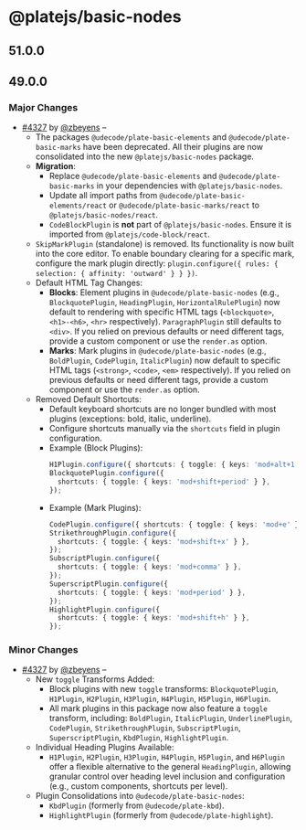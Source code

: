 # @platejs/basic-nodes

## 51.0.0

## 49.0.0

### Major Changes

- [#4327](https://github.com/udecode/plate/pull/4327) by [@zbeyens](https://github.com/zbeyens) –
  - The packages `@udecode/plate-basic-elements` and `@udecode/plate-basic-marks` have been deprecated. All their plugins are now consolidated into the new `@platejs/basic-nodes` package.
  - **Migration**:
    - Replace `@udecode/plate-basic-elements` and `@udecode/plate-basic-marks` in your dependencies with `@platejs/basic-nodes`.
    - Update all import paths from `@udecode/plate-basic-elements/react` or `@udecode/plate-basic-marks/react` to `@platejs/basic-nodes/react`.
    - `CodeBlockPlugin` is **not** part of `@platejs/basic-nodes`. Ensure it is imported from `@platejs/code-block/react`.
  - `SkipMarkPlugin` (standalone) is removed. Its functionality is now built into the core editor. To enable boundary clearing for a specific mark, configure the mark plugin directly: `plugin.configure({ rules: { selection: { affinity: 'outward' } } })`.
  - Default HTML Tag Changes:
    - **Blocks**: Element plugins in `@udecode/plate-basic-nodes` (e.g., `BlockquotePlugin`, `HeadingPlugin`, `HorizontalRulePlugin`) now default to rendering with specific HTML tags (`<blockquote>`, `<h1>-<h6>`, `<hr>` respectively). `ParagraphPlugin` still defaults to `<div>`. If you relied on previous defaults or need different tags, provide a custom component or use the `render.as` option.
    - **Marks**: Mark plugins in `@udecode/plate-basic-nodes` (e.g., `BoldPlugin`, `CodePlugin`, `ItalicPlugin`) now default to specific HTML tags (`<strong>`, `<code>`, `<em>` respectively). If you relied on previous defaults or need different tags, provide a custom component or use the `render.as` option.
  - Removed Default Shortcuts:
    - Default keyboard shortcuts are no longer bundled with most plugins (exceptions: bold, italic, underline).
    - Configure shortcuts manually via the `shortcuts` field in plugin configuration.
    - Example (Block Plugins):
      ```ts
      H1Plugin.configure({ shortcuts: { toggle: { keys: 'mod+alt+1' } } });
      BlockquotePlugin.configure({
        shortcuts: { toggle: { keys: 'mod+shift+period' } },
      });
      ```
    - Example (Mark Plugins):
      ```ts
      CodePlugin.configure({ shortcuts: { toggle: { keys: 'mod+e' } } });
      StrikethroughPlugin.configure({
        shortcuts: { toggle: { keys: 'mod+shift+x' } },
      });
      SubscriptPlugin.configure({
        shortcuts: { toggle: { keys: 'mod+comma' } },
      });
      SuperscriptPlugin.configure({
        shortcuts: { toggle: { keys: 'mod+period' } },
      });
      HighlightPlugin.configure({
        shortcuts: { toggle: { keys: 'mod+shift+h' } },
      });
      ```

### Minor Changes

- [#4327](https://github.com/udecode/plate/pull/4327) by [@zbeyens](https://github.com/zbeyens) –
  - New `toggle` Transforms Added:
    - Block plugins with new `toggle` transforms: `BlockquotePlugin`, `H1Plugin`, `H2Plugin`, `H3Plugin`, `H4Plugin`, `H5Plugin`, `H6Plugin`.
    - All mark plugins in this package now also feature a `toggle` transform, including: `BoldPlugin`, `ItalicPlugin`, `UnderlinePlugin`, `CodePlugin`, `StrikethroughPlugin`, `SubscriptPlugin`, `SuperscriptPlugin`, `KbdPlugin`, `HighlightPlugin`.
  - Individual Heading Plugins Available:
    - `H1Plugin`, `H2Plugin`, `H3Plugin`, `H4Plugin`, `H5Plugin`, and `H6Plugin` offer a flexible alternative to the general `HeadingPlugin`, allowing granular control over heading level inclusion and configuration (e.g., custom components, shortcuts per level).
  - Plugin Consolidations into `@udecode/plate-basic-nodes`:
    - `KbdPlugin` (formerly from `@udecode/plate-kbd`).
    - `HighlightPlugin` (formerly from `@udecode/plate-highlight`).
